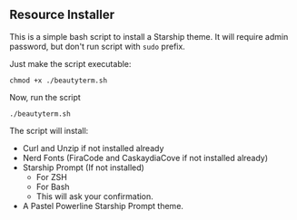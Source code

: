 ## Resource Installer

This is a simple bash script to install a Starship theme. It will require admin password, but don't run script with `sudo` prefix.

Just make the script executable:

```
chmod +x ./beautyterm.sh
```

Now, run the script

```
./beautyterm.sh
```

The script will install:

- Curl and Unzip if not installed already
- Nerd Fonts (FiraCode and CaskaydiaCove if not installed already)
- Starship Prompt (If not installed)
    - For ZSH 
    - For Bash
    - This will ask your confirmation.
- A Pastel Powerline Starship Prompt theme.
